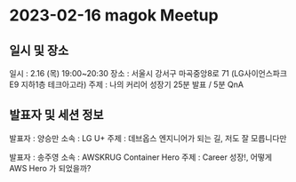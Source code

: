 # 2023-02-16 magok Meetup


## 일시 및 장소
일시 : 2.16 (목) 19:00~20:30
장소 : 서울시 강서구 마곡중앙8로 71 (LG사이언스파크 E9 지하1층 테크아고라)
주제 : 나의 커리어 성장기
25분 발표 / 5분 QnA

## 발표자 및 세션 정보
발표자 : 양승만
소속 : LG U+
주제 : 데브옵스 엔지니어가 되는 길, 저도 잘 모릅니다만

발표자 : 송주영
소속 : AWSKRUG Container Hero
주제 : Career 성장!, 어떻게 AWS Hero 가 되었을까?
